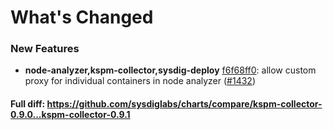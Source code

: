 # What's Changed

### New Features
- **node-analyzer,kspm-collector,sysdig-deploy** [f6f68ff0](https://github.com/sysdiglabs/charts/commit/f6f68ff0cd31693aaf26e0f3de53bb70a42182ad): allow custom proxy for individual containers in node analyzer ([#1432](https://github.com/sysdiglabs/charts/issues/1432))
#### Full diff: https://github.com/sysdiglabs/charts/compare/kspm-collector-0.9.0...kspm-collector-0.9.1
